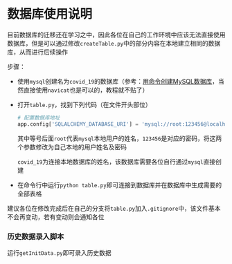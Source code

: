 # 数据库使用说明

目前数据库的迁移还在学习之中，因此各位在自己的工作环境中应该无法直接使用数据库，但是可以通过修改`createTable.py`中的部分内容在本地建立相同的数据库，从而进行后续操作

步骤：

* 使用`mysql`创建名为`covid_19`的数据库（参考：[用命令创建MySQL数据库](https://www.cnblogs.com/jiangxiaobo/p/7089345.html)，当然直接使用`navicat`也是可以的，教程就不贴了）

* 打开`table.py`，找到下列代码（在文件开头部位）

  ```python
  # 配置数据库地址
  app.config['SQLALCHEMY_DATABASE_URI'] = 'mysql://root:123456@localhost:3306/covid_19'
  ```

  其中等号后面`root`代表`mysql`本地用户的姓名，`123456`是对应的密码，将这两个参数修改为自己本地的用户姓名及密码

  `covid_19`为连接本地数据库的姓名，该数据库需要各位自行通过`mysql`直接创建

* 在命令行中运行`python table.py`即可连接到数据库并在数据库中生成需要的全部表格

建议各位在修改完成后在自己的分支将`table.py`加入`.gitignore`中，该文件基本不会再变动，若有变动则会通知各位



### 历史数据录入脚本

运行`getInitData.py`即可录入历史数据

